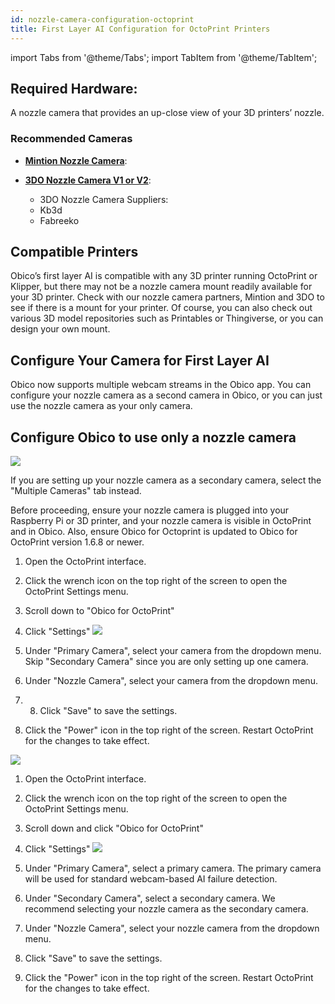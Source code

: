 ```yaml
---
id: nozzle-camera-configuration-octoprint
title: First Layer AI Configuration for OctoPrint Printers
---
```



import Tabs from '@theme/Tabs';
import TabItem from '@theme/TabItem';


## Required Hardware:
A nozzle camera that provides an up-close view of your 3D printers’ nozzle. 

### Recommended Cameras

- **[Mintion Nozzle Camera](https://www.mintion.net/products/mintion-nozzle-camera)**: 

- **[3DO Nozzle Camera V1 or V2](https://3do.eu/59-3do-camera)**: 

   - 3DO Nozzle Camera Suppliers:
   - Kb3d
   - Fabreeko

## Compatible Printers

Obico’s first layer AI is compatible with any 3D printer running OctoPrint or Klipper, but there may not be a nozzle camera mount readily available for your 3D printer. Check with our nozzle camera partners, Mintion and 3DO to see if there is a mount for your printer. Of course, you can also check out various 3D model repositories such as Printables or Thingiverse, or you can design your own mount. 

## Configure Your Camera for First Layer AI

Obico now supports multiple webcam streams in the Obico app. You can configure your nozzle camera as a second camera in Obico, or you can just use the nozzle camera as your only camera. 

<Tabs>
<TabItem value="nozzzle-camera-only" label="Configura Only A Nozzle Camera" default>

## Configure Obico to use only a nozzle camera

![](/img/user-guides/nozzle-cam-ai-config/octoprint/octoprint-1-webcam.png)

If you are setting up your nozzle camera as a secondary camera, select the "Multiple Cameras" tab instead.

Before proceeding, ensure your nozzle camera is plugged into your Raspberry Pi or 3D printer, and your nozzle camera is visible in OctoPrint and in Obico. Also, ensure Obico for Octoprint is updated to Obico for OctoPrint version 1.6.8 or newer. 

1. Open the OctoPrint interface.
2. Click the wrench icon on the top right of the screen to open the OctoPrint Settings menu.
3. Scroll down to "Obico for OctoPrint" 
4. Click "Settings" 
![](/img/user-guides/nozzle-cam-ai-config/octoprint/octoprint-obico-webcam-settings-single.png)

1. Under "Primary Camera", select your camera from the dropdown menu. Skip "Secondary Camera" since you are only setting up one camera.
2. Under "Nozzle Camera", select your camera from the dropdown menu. 
3. 8. Click "Save" to save the settings.
4. Click the "Power" icon in the top right of the screen. Restart OctoPrint for the changes to take effect. 


</TabItem>
<TabItem value="multiple-cameras" label="Configure Multiple Cameras">

![](/img/user-guides/nozzle-cam-ai-config/octoprint/octoprint-1-webcam.png)

1. Open the OctoPrint interface.
2. Click the wrench icon on the top right of the screen to open the OctoPrint Settings menu.
3. Scroll down and click "Obico for OctoPrint" 
4. Click "Settings" 
![](/img/user-guides/nozzle-cam-ai-config/octoprint/octoprint-obico-webcam-settings-multi.png)

5. Under "Primary Camera", select a primary camera. The primary camera will be used for standard webcam-based AI failure detection. 
6. Under "Secondary Camera", select a secondary camera. We recommend selecting your nozzle camera as the secondary camera. 
7. Under "Nozzle Camera", select your nozzle camera from the dropdown menu. 
8. Click "Save" to save the settings.
9. Click the "Power" icon in the top right of the screen. Restart OctoPrint for the changes to take effect. 


</TabItem>
</Tabs>